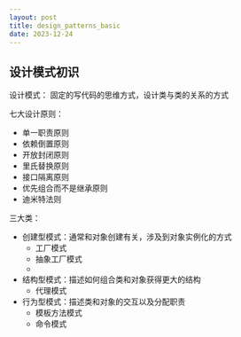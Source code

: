 ```yaml
---
layout: post
title: design_patterns_basic
date: 2023-12-24
---
```


## 设计模式初识

设计模式： 固定的写代码的思维方式，设计类与类的关系的方式

七大设计原则：

*   单一职责原则
*   依赖倒置原则
*   开放封闭原则
*   里氏替换原则
*   接口隔离原则
*   优先组合而不是继承原则
*   迪米特法则

三大类：

*   创建型模式：通常和对象创建有关，涉及到对象实例化的方式
    *   工厂模式
    *   抽象工厂模式
    *   
*   结构型模式：描述如何组合类和对象获得更大的结构
    *   代理模式
*   行为型模式：描述类和对象的交互以及分配职责
    *   模板方法模式
    *   命令模式

